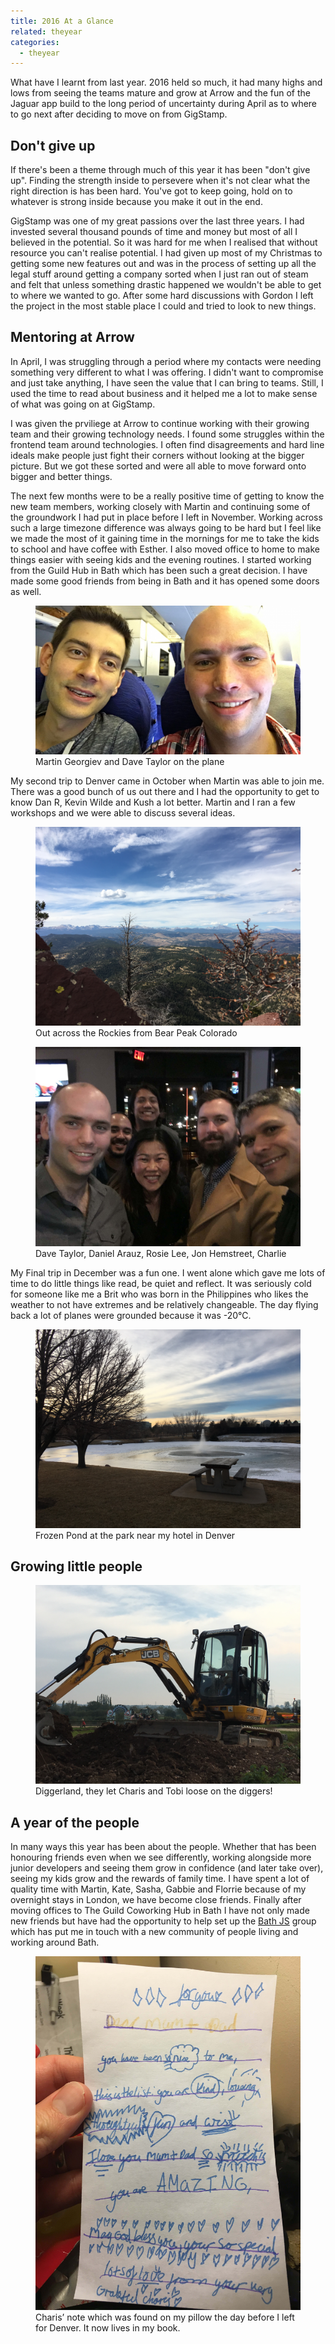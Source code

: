 ```yaml
---
title: 2016 At a Glance
related: theyear
categories:
  - theyear
---
```



What have I learnt from last year. 2016 held so much, it had many highs and lows from seeing the teams mature and grow at Arrow and the fun of the Jaguar app build to the long period of uncertainty during April as to where to go next after deciding to move on from GigStamp. 

## Don't give up

If there's been a theme through much of this year it has been "don't give up". Finding the strength inside to persevere when it's not clear what the right direction is has been hard. You've got to keep going, hold on to whatever is strong inside because you make it out in the end. 

GigStamp was one of my great passions over the last three years. I had invested several thousand pounds of time and money but most of all I believed in the potential. So it was hard for me when I realised that without resource you can't realise potential. I had given up most of my Christmas to getting some new features out and was in the process of setting up all the legal stuff around getting a company sorted when I just ran out of steam and felt that unless something drastic happened we wouldn't be able to get to where we wanted to go. After some hard discussions with Gordon I left the project in the most stable place I could and tried to look to new things.

## Mentoring at Arrow

In April, I was struggling through a period where my contacts were needing something very different to what I was offering. I didn't want to compromise and just take anything, I have seen the value that I can bring to teams. Still, I used the time to read about business and it helped me a lot to make sense of what was going on at GigStamp. 

I was given the prviliege at Arrow to continue working with their growing team and their growing technology needs. I found some struggles within the frontend team around technologies. I often find disagreements and hard line ideals make people just fight their corners without looking at the bigger picture. But we got these sorted and were all able to move forward onto bigger and better things.

The next few months were to be a really positive time of getting to know the new team members, working closely with Martin and continuing some of the groundwork I had put in place before I left in November. Working across such a large timezone difference was always going to be hard but I feel like we made the most of it gaining time in the mornings for me to take the kids to school and have coffee with Esther. I also moved office to home to make things easier with seeing kids and the evening routines. I started working from the Guild Hub in Bath which has been such a great decision. I have made some good friends from being in Bath and it has opened some doors as well.

<figure>
  <img src="/content/2016-10-08 14.24.57.jpg" />
  <figcaption>
    Martin Georgiev and Dave Taylor on the plane
  </figcaption>
</figure>

My second trip to Denver came in October when Martin was able to join me. There was a good bunch of us out there and I had the opportunity to get to know Dan R, Kevin Wilde and Kush a lot better. Martin and I ran a few workshops and we were able to discuss several ideas.

<figure>
  <img src="/content/2016-10-09 14.48.59-1.jpg" />
  <figcaption>
    Out across the Rockies from Bear Peak Colorado
  </figcaption>
</figure>

<figure>
  <img src="/content/2016-12-16 18.04.15.jpg" />
  <figcaption>
    Dave Taylor, Daniel Arauz, Rosie Lee, Jon Hemstreet, Charlie
  </figcaption>
</figure>

My Final trip in December was a fun one. I went alone which gave me lots of time to do little things like read, be quiet and reflect. It was seriously cold for someone like me a Brit who was born in the Philippines who likes the weather to not have extremes and be relatively changeable. The day flying back a lot of planes were grounded because it was -20℃.

<figure>
  <img src="/content/2016-12-15 07.47.59.jpg" />
  <figcaption>
    Frozen Pond at the park near my hotel in Denver
  </figcaption>
</figure>

## Growing little people

<figure>
  <img src="/content/2016-10-23 14.17.09.jpg" />
  <figcaption>
    Diggerland, they let Charis and Tobi loose on the diggers!
  </figcaption>
</figure>

## A year of the people

In many ways this year has been about the people. Whether that has been honouring friends even when we see differently, working alongside more junior developers and seeing them grow in confidence (and later take over), seeing my kids grow and the rewards of family time. I have spent a lot of quality time with Martin, Kate, Sasha, Gabbie and Florrie because of my overnight stays in London, we have become close friends. Finally after moving offices to The Guild Coworking Hub in Bath I have not only made new friends but have had the opportunity to help set up the [Bath JS](http://bathjs.club) group which has put me in touch with a new community of people living and working around Bath.

<figure>
  <img src="/content/2016-12-09 22.46.31.jpg" />
  <figcaption>
    Charis’ note which was found on my pillow the day before I left for Denver. It now lives in my book.
  </figcaption>
</figure>

